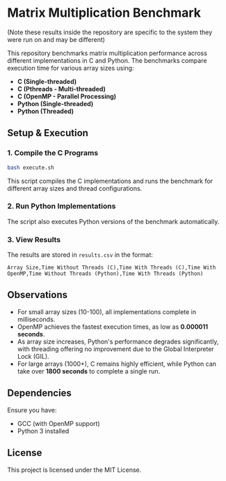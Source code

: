 # Matrix Multiplication Benchmark
(Note these results inside the repository are specific to the system they were run on and may be different)

This repository benchmarks matrix multiplication performance across different implementations in C and Python. The benchmarks compare execution time for various array sizes using:

- **C (Single-threaded)**
- **C (Pthreads - Multi-threaded)**
- **C (OpenMP - Parallel Processing)**
- **Python (Single-threaded)**
- **Python (Threaded)**

## Setup & Execution

### 1. Compile the C Programs
```bash
bash execute.sh
```
This script compiles the C implementations and runs the benchmark for different array sizes and thread configurations.

### 2. Run Python Implementations
The script also executes Python versions of the benchmark automatically.

### 3. View Results 
The results are stored in `results.csv` in the format:
```
Array Size,Time Without Threads (C),Time With Threads (C),Time With OpenMP,Time Without Threads (Python),Time With Threads (Python)
```

## Observations
- For small array sizes (10-100), all implementations complete in milliseconds.
- OpenMP achieves the fastest execution times, as low as **0.000011 seconds**.
- As array size increases, Python's performance degrades significantly, with threading offering no improvement due to the Global Interpreter Lock (GIL).
- For large arrays (1000+), C remains highly efficient, while Python can take over **1800 seconds** to complete a single run.

## Dependencies
Ensure you have:
- GCC (with OpenMP support)
- Python 3 installed

## License
This project is licensed under the MIT License.

